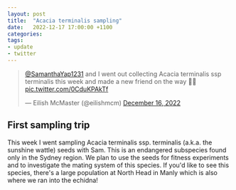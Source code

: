 ```yaml
---
layout: post
title:  "Acacia terminalis sampling"
date:   2022-12-17 17:00:00 +1100
categories: 
tags: 
- update
- twitter
---
```


<blockquote class="twitter-tweet"><p lang="en" dir="ltr"><a href="https://twitter.com/SamanthaYap1231?ref_src=twsrc%5Etfw">@SamanthaYap1231</a> and I went out collecting Acacia terminalis ssp terminalis this week and made a new friend on the way 🌱🦔 <a href="https://t.co/0CduKPAkTf">pic.twitter.com/0CduKPAkTf</a></p>&mdash; Eilish McMaster (@eilishmcm) <a href="https://twitter.com/eilishmcm/status/1603865240852385792?ref_src=twsrc%5Etfw">December 16, 2022</a></blockquote> <script async src="https://platform.twitter.com/widgets.js" charset="utf-8"></script>

## First sampling trip 
This week I went sampling Acacia terminalis ssp. terminalis (a.k.a. the sunshine wattle) seeds with Sam. This is an endangered subspecies found only in the Sydney region. We plan to use the seeds for fitness experiments and to investigate the mating system of this species. If you'd like to see this species, there's a large population at North Head in Manly which is also where we ran into the echidna! 
